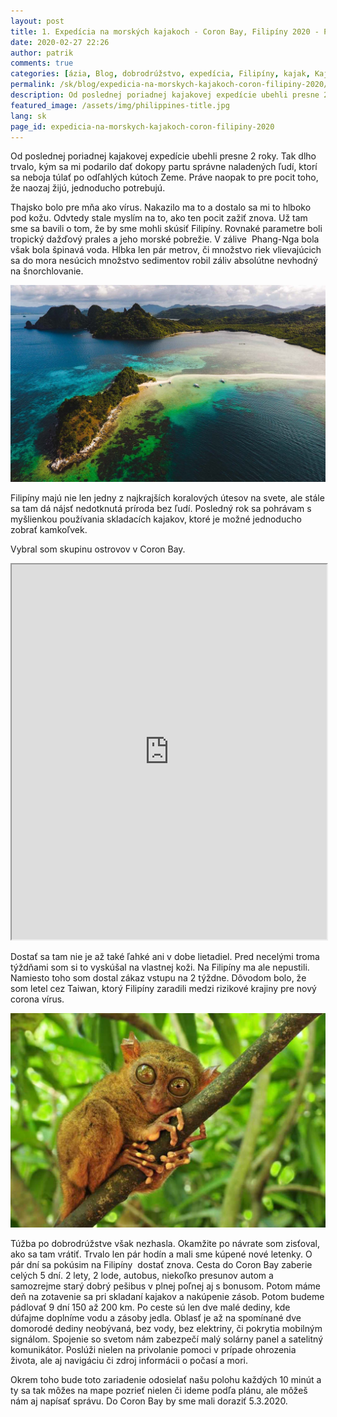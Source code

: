 ```yaml
---
layout: post
title: 1. Expedícia na morských kajakoch - Coron Bay, Filipíny 2020 - Plán
date: 2020-02-27 22:26
author: patrik
comments: true
categories: [ázia, Blog, dobrodrúžstvo, expedícia, Filipíny, kajak, Kajak, morský kajak, outdoor, skladacie kajaky, Slovenčina]
permalink: /sk/blog/expedicia-na-morskych-kajakoch-coron-filipiny-2020/
description: Od poslednej poriadnej kajakovej expedície ubehli presne 2 roky. Tak dlho trvalo, kým sa mi podarilo dať dokopy partu správne naladených ľudí, ktorí sa neboja túlať po odľahlých kútoch Zeme. Práve naopak to pre pocit toho, že naozaj žijú, jednoducho potrebujú.
featured_image: /assets/img/philippines-title.jpg
lang: sk
page_id: expedicia-na-morskych-kajakoch-coron-filipiny-2020
---
```

Od poslednej poriadnej kajakovej expedície ubehli presne 2 roky. Tak dlho trvalo, kým sa mi podarilo dať dokopy partu správne naladených ľudí, ktorí sa neboja túlať po odľahlých kútoch Zeme. Práve naopak to pre pocit toho, že naozaj žijú, jednoducho potrebujú.

Thajsko bolo pre mňa ako vírus. Nakazilo ma to a dostalo sa mi to hlboko pod kožu. Odvtedy stale myslím na to, ako ten pocit zažiť znova. Už tam sme sa bavili o tom, že by sme mohli skúsiť Filipíny. Rovnaké parametre boli tropický dažďový prales a jeho morské pobrežie. V zálive  Phang-Nga bola však bola špinavá voda. Hĺbka len pár metrov, či množstvo riek vlievajúcich sa do mora nesúcich množstvo sedimentov robil záliv absolútne nevhodný na šnorchlovanie.

![](/assets/img/philippines-title.jpg)

Filipíny majú nie len jedny z najkrajších koralových útesov na svete, ale stále sa tam dá nájsť nedotknutá príroda bez ľudí. Posledný rok sa pohrávam s myšlienkou používania skladacích kajakov, ktoré je možné jednoducho zobrať kamkoľvek.

Vybral som skupinu ostrovov v Coron Bay.

<iframe src="https://www.google.com/maps/d/u/0/embed?mid=1s-OaVL79B26AmJWgA_2kFUJh0VJnfs1N" width="100%" height="600"></iframe>

Dostať sa tam nie je až také ľahké ani v dobe lietadiel. Pred necelými troma týždňami som si to vyskúšal na vlastnej koži. Na Filipíny ma ale nepustili. Namiesto toho som dostal zákaz vstupu na 2 týždne. Dôvodom bolo, že som letel cez Taiwan, ktorý Filipíny zaradili medzi rizikové krajiny pre nový corona vírus.

![](/assets/img/filipinske_zvieratko.jpg)

Túžba po dobrodrúžstve však nezhasla. Okamžite po návrate som zisťoval, ako sa tam vrátiť. Trvalo len pár hodín a mali sme kúpené nové letenky. O pár dní sa pokúsim na Filipíny  dostať znova. Cesta do Coron Bay zaberie celých 5 dní. 2 lety, 2 lode, autobus, niekoľko presunov autom a samozrejme starý dobrý pešibus v plnej poľnej aj s bonusom. Potom máme deň na zotavenie sa pri skladaní kajakov a nakúpenie zásob. Potom budeme pádlovať 9 dní 150 až 200 km. Po ceste sú len dve malé dediny, kde dúfajme doplníme vodu a zásoby jedla. Oblasť je až na spomínané dve domorodé dediny neobývaná, bez vody, bez elektriny, či pokrytia mobilným signálom. Spojenie so svetom nám zabezpečí malý solárny panel a satelitný komunikátor. Poslúži nielen na privolanie pomoci v prípade ohrozenia života, ale aj navigáciu či zdroj informácii o počasí a mori.

Okrem toho bude toto zariadenie odosielať našu polohu každých 10 minút a ty sa tak môžes na mape pozrieť nielen či ideme podľa plánu, ale môžeš nám aj napísať správu. Do Coron Bay by sme mali doraziť 5.3.2020.